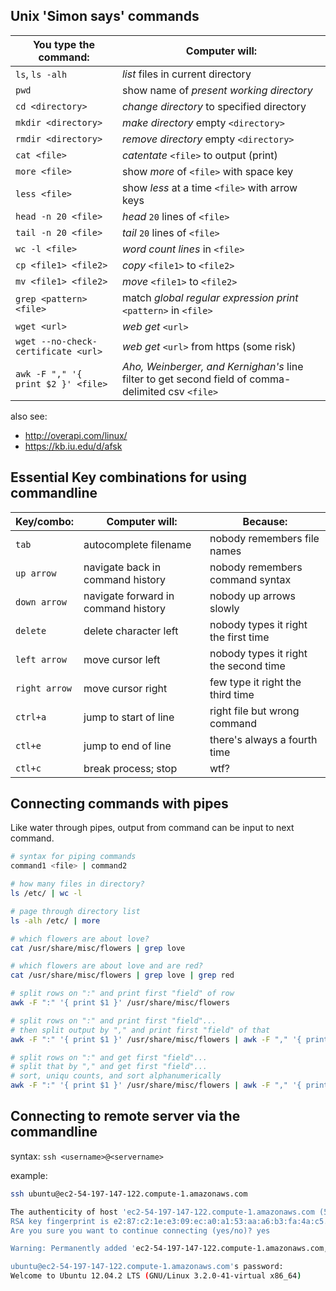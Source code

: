 ## Unix 'Simon says' commands

You type the command: | Computer will:
------------------------------|------
`ls`, `ls -alh` | _list_ files in current directory 
`pwd` | show name of _present working directory_
`cd <directory>` | _change directory_ to specified directory
`mkdir <directory>` | _make directory_ empty `<directory>`
`rmdir <directory>` | _remove directory_ empty `<directory>`
`cat <file>` | _catentate_ `<file>` to output (print)
`more <file>` | show _more_ of `<file>` with space key
`less <file>` | show _less_ at a time `<file>` with arrow keys
`head -n 20 <file>` | _head_ `20` lines of `<file>`
`tail -n 20 <file>` | _tail_ `20` lines of `<file>`
`wc -l <file>` | _word count lines_ in `<file>`
`cp <file1> <file2>` | _copy_ `<file1>` to `<file2>`
`mv <file1> <file2>` | _move_ `<file1>` to `<file2>`
`grep <pattern> <file>` | match _global regular expression print_ `<pattern>` in `<file>`
`wget <url>` | _web get_ `<url>`
`wget --no-check-certificate <url>` | _web get_ `<url>` from https (some risk)
`awk -F "," '{ print $2 }' <file>` | _Aho, Weinberger, and Kernighan's_ line filter to get second field of comma-delimited csv `<file>`

also see: 
- http://overapi.com/linux/
- https://kb.iu.edu/d/afsk

## Essential Key combinations for using commandline

Key/combo: | Computer will:   | Because:
-----------|------------------|----------
`tab`     | autocomplete filename | nobody remembers file names
`up arrow`  | navigate back in command history | nobody remembers command syntax
`down arrow` | navigate forward in command history | nobody up arrows slowly
`delete`      | delete character left | nobody types it right the first time
`left arrow`  | move cursor left | nobody types it right the second time
`right arrow` | move cursor right | few type it right the third time
`ctrl+a`  | jump to start of line | right file but wrong command
`ctl+e`   | jump to end of line | there's always a fourth time
`ctl+c`   | break process; stop | wtf? 

## Connecting commands with pipes
Like water through pipes, output from command can be input to next command.

```bash
# syntax for piping commands
command1 <file> | command2

# how many files in directory?
ls /etc/ | wc -l

# page through directory list
ls -alh /etc/ | more

# which flowers are about love?
cat /usr/share/misc/flowers | grep love

# which flowers are about love and are red?
cat /usr/share/misc/flowers | grep love | grep red

# split rows on ":" and print first "field" of row
awk -F ":" '{ print $1 }' /usr/share/misc/flowers 

# split rows on ":" and print first "field"...
# then split output by "," and print first "field" of that
awk -F ":" '{ print $1 }' /usr/share/misc/flowers | awk -F "," '{ print $1 }'

# split rows on ":" and get first "field"...
# split that by "," and get first "field"...
# sort, uniqu counts, and sort alphanumerically
awk -F ":" '{ print $1 }' /usr/share/misc/flowers | awk -F "," '{ print $1 }' | sort | uniq -c | sort -n

```

## Connecting to remote server via the commandline
syntax: `ssh <username>@<servername>`

example: 
```bash
ssh ubuntu@ec2-54-197-147-122.compute-1.amazonaws.com

The authenticity of host 'ec2-54-197-147-122.compute-1.amazonaws.com (54.197.147.122)' can't be established.
RSA key fingerprint is e2:87:c2:1e:e3:09:ec:a0:a1:53:aa:a6:b3:fa:4a:c5.
Are you sure you want to continue connecting (yes/no)? yes

Warning: Permanently added 'ec2-54-197-147-122.compute-1.amazonaws.com,54.197.147.122' (RSA) to the list of known hosts.

ubuntu@ec2-54-197-147-122.compute-1.amazonaws.com's password:
Welcome to Ubuntu 12.04.2 LTS (GNU/Linux 3.2.0-41-virtual x86_64)
```
